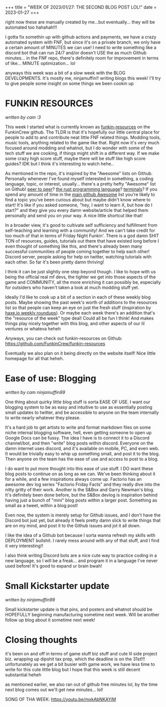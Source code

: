 +++
title = "WEEK OF 2023/01/27: THE SECOND BLOG POST LOL!"
date = 2023-01-27
+++

right now these are manually created by me...but eventually... they will be automated too hahahah!!!

I gotta fix somethin up with github actions and payments, we have a crazy automated system with FNF, but since it's on a private branch, we only have a certain amount of MINUTES we can use! I need to write something like a discord bot that can run 24/7 and/or doesn't USE the as much Github minutes... in the FNF repo, there's definitely room for improvement in terms of like... MINUTE optimization... lol

anyways this week was a bit of a slow week with the BLOG DEVELOPMENTS. It's mostly me, ninjamuffin!! writing blogs this week! I'll try to give people some insight on some things we been cookin up

# FUNKIN RESOURCES
*written by cam :3*

This week I started what is currently known as [funkin-resources](https://github.com/FunkinCrew/funkin-resources) on the FunkinCrew github. The TLDR is that it's hopefully our little central place for people to add to and contribute neat little FNF related things. Modding tools, music tools, anything related to the game like that. Right now it's very much focused around modding and whatnot, but I do wonder with some of the tech stuff we are cooking, if things might shift in a different way. If we make some crazy high score stuff, maybe there will be stuff like high score guides? IDK but I think it's interesting to watch hehe..

As mentioned in the repo, it's inspired by the "Awesome" lists on Github. Personally whenever I've found myself interested in something, a coding language, topic, or interest, usually... there's a pretty hefty "Awesome" list on Github! [peer to peer](https://github.com/kgryte/awesome-peer-to-peer)? [the rust programming language](https://github.com/rust-unofficial/awesome-rust)? [terminals](https://github.com/k4m4/terminals-are-sexy#readme)? If you spend any amount of time in the [main github Awesome](https://github.com/sindresorhus/awesome) list you're likely to find a topic you've been curious about but maybe didn't know where to start! It's like if you asked someone, "hey, I want to learn X, but how do I start?" and they give you every damn website/article that helped them personally and send you on your way. A nice little shortcut like that!

In a broader view, it's good to cultivate self sufficiency and fulfillment from self-teaching and learning with a community! And we can't take credit for too much of that in terms of Friday Night Funkin'. There is a god damn SHIT TON of resources, guides, tutorials out there that have existed long before I even thought of something like this, and there's already been many successful communities of people coming together to help each other! Discord server, people asking for help on twitter, watching tutorials with each other. So far it's been pretty damn thriving! 

I think it can be just slightly one step beyond though. I like to hope with us being the official real mf devs, the tighter we get into those aspects of the game and COMMUNITY, all the more enriching it can possibly be, especially for outsiders who haven't taken a look at much modding stuff yet. 

Ideally I'd like to cook up a bit of a section in each of these weekly blog posts. Maybe showing the past week's worth of additions to the resources list so that people can keep an eye on just the fresh stuff (inspiration by [haxe.io weekly roundups](https://haxe.io)). Or maybe each week there's an addition that's the "resource of the week" type deal! Could all be fun I think! And makes things play nicely together with this blog, and other aspects of our lil ventures or whateva heheh

Anyways, you can check out funkin-resources on Github: https://github.com/FunkinCrew/funkin-resources

Eventually we also plan on it being directly on the website itself! Nice little homepage for all that heheh.


#  Ease of use: Blogging
*written by cam ninjamuffin99*

One thing about quirky little blog stuff is sorta EASE OF USE. I want our blogging system to be as easy and intuitive to use as essentially posting small updates to twitter, and be accessible to anyone on the team internally to write nearly whatever they please.

It's a hard job to get artists to write and format markdown files on some niche internal blogging software, hell, even getting someone to open up Google Docs can be fussy. The idea I have is to connect it to a Discord channel/bot, and then "write" blog posts within discord. Everyone on the damn internet uses discord, and it's available on mobile, PC, and even web. It would be trivially easy to whip up something small, and post it to the blog. Then anyone on the team has the ease of use and access to post to a blog.

I do want to put more thought into this ease of use stuff. I DO want these blog posts to continue on as long as we can. We've been thinking about it for a while, and a few inspirations always come up. Factorio has an awesome dev log series "Factorio Friday Facts" and they really dive into the nitty gritty of their work. Another is the S&Box and Garry Newman's blog. It's definitely been done before, but the S&Box devlog is inspiration behind having just a bunch of "mini" blog posts within a larger post. Something as small as a tweet, within a blog post!

Even now, the system is merely setup for Github issues, and I don't have the Discord bot just yet, but already it feels pretty damn slick to write things that are on my mind, and post it to the Github issues and jot it all down.

I like the idea of a Github bot because I sorta wanna refresh my skills with DEPLOYMENT bullshit. I rarely mess around with any of that stuff, and I find it very interesting!!

I also think writing Discord bots are a nice cute way to practice coding in a new language, so I will be a freak... and program it in a language I've never used before! It's good to expand ur brain bwah!

# Small Kickstarter update
*written by ninjamuffin99*

Small kickstarter update is that pins, and posters and whatnot should be HOPEFULLY beginning manufacturing sometime next week. Will be another 
follow up blog about it sometime next week!

# Closing thoughts

it's been on and off in terms of game stuff biz stuff and cute lil side project biz. wrapping up dipshit tax prep, which the deadline is on the 31st!!! 
unfortunately as we get a bit busier with game work, we have less time to write for this cute little blog but I hope that this week is still decent substantial heheh

as mentioned earlier, we also ran out of github free minutes lol, by the time next blog comes out we'll get new minutes... lol!


SONG OF THA WEEK: https://youtu.be/mxkAbNKAYiM
